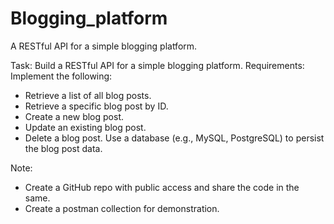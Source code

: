 # Blogging_platform
 A RESTful API for a simple blogging platform.


Task: Build a RESTful API for a simple blogging platform.
Requirements: Implement the following:
- Retrieve a list of all blog posts.
- Retrieve a specific blog post by ID.
- Create a new blog post.
- Update an existing blog post.
- Delete a blog post.
Use a database (e.g., MySQL, PostgreSQL) to persist the blog post data.


Note:
- Create a GitHub repo with public access and share the code in the same.
- Create a postman collection for demonstration.  
